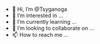- 👋 Hi, I’m @Tsyganoga
- 👀 I’m interested in ...
- 🌱 I’m currently learning ...
- 💞️ I’m looking to collaborate on ...
- 📫 How to reach me ...

<!---
Tsyganoga/Tsyganoga is a ✨ special ✨ repository because its `README.md` (this file) appears on your GitHub profile.
You can click the Preview link to take a look at your changes.
--->

